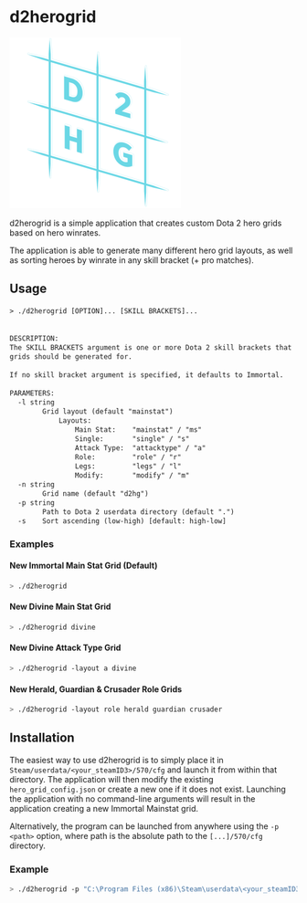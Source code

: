 # d2herogrid

![logo](assets/logo/logo.png)

d2herogrid is a simple application that creates custom Dota 2 hero grids based on hero winrates. 

The application is able to generate many different hero grid layouts, as well as sorting heroes by winrate in any skill bracket (+ pro matches).

## Usage
```
> ./d2herogrid [OPTION]... [SKILL BRACKETS]...


DESCRIPTION: 
The SKILL BRACKETS argument is one or more Dota 2 skill brackets that grids should be generated for.

If no skill bracket argument is specified, it defaults to Immortal.

PARAMETERS:
  -l string
        Grid layout (default "mainstat")
            Layouts:
                Main Stat:    "mainstat" / "ms"
                Single:       "single" / "s"
                Attack Type:  "attacktype" / "a"
                Role:         "role" / "r"
                Legs:         "legs" / "l"
                Modify:       "modify" / "m"
  -n string
        Grid name (default "d2hg")
  -p string
        Path to Dota 2 userdata directory (default ".")
  -s    Sort ascending (low-high) [default: high-low]
```

### Examples

#### New Immortal Main Stat Grid (Default)

```bash
> ./d2herogrid
```

#### New Divine Main Stat Grid

```bash
> ./d2herogrid divine
```

#### New Divine Attack Type Grid

```bash
> ./d2herogrid -layout a divine
```

#### New Herald, Guardian & Crusader Role Grids

```bash
> ./d2herogrid -layout role herald guardian crusader
```

## Installation

The easiest way to use d2herogrid is to simply place it in `Steam/userdata/<your_steamID3>/570/cfg` and launch it from within that directory. The application will then modify the existing `hero_grid_config.json` or create a new one if it does not exist. Launching the application with no command-line arguments will result in the application creating a new Immortal Mainstat grid.

Alternatively, the program can be launched from anywhere using the `-p <path>` option, where path is the absolute path to the `[...]/570/cfg` directory.

### Example

```bash
> ./d2herogrid -p "C:\Program Files (x86)\Steam\userdata\<your_steamID3>\570\remote\cfg" [OPTIONS] [ARGS]
```
